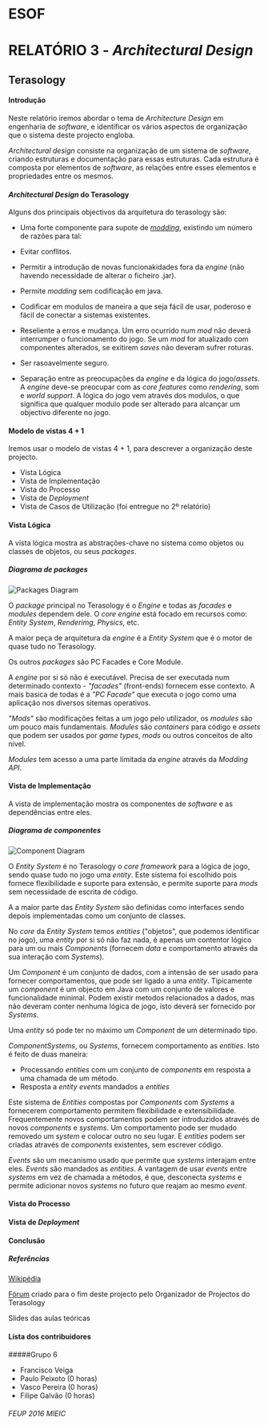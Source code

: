 # ESOF
# RELATÓRIO 3 - *Architectural Design*
## Terasology

#### Introdução

Neste relatório iremos abordar o tema de *Architecture Design* em engenharia de *software*, e identificar
os vários aspectos de organização que o sistema deste projecto engloba.

*Architectural design* consiste na organização de um sistema de *software*, criando estruturas e documentação
para essas estruturas. Cada estrutura é composta por elementos de *software*, as relações entre esses elementos e 
propriedades entre os mesmos.

#### *Architectural Design* do Terasology

Alguns dos principais objectivos da arquitetura do terasology são:
* Uma forte componente para supote de [*modding*](https://en.wikipedia.org/wiki/Mod_(video_gaming)), existindo um número de
razões para tal:
 * Evitar conflitos.
 * Permitir a introdução de novas funcionakidades fora da *engine* (não havendo necessidade de alterar o ficheiro .jar).
 * Permite *modding* sem codificação em java.
 * Codificar em modulos de maneira a que seja fácil de usar, poderoso e fácil de conectar a sistemas existentes.
 * Reseliente a erros e mudança. Um erro ocurrido num *mod* não deverá interrumper o funcionamento do jogo. Se um *mod*
 for atualizado com componentes alterados, se exitirem *saves* não deveram sufrer roturas.
 * Ser rasoavelmente seguro.
 
* Separação entre as preocupações da *engine* e da lógica do jogo/*assets*. A *engine* deve-se preocupar com as *core features* 
como *rendering*, som e *world support*. A lógica do jogo vem através dos modulos, o que significa que qualquer modulo pode ser 
alterado para alcançar um objectivo diferente no jogo.

#### Modelo de vistas 4 + 1

Iremos usar o modelo de vistas 4 + 1, para descrever a organização deste projecto.

* Vista Lógica
* Vista de Implementação
* Vista do Processo
* Vista de *Deployment*
* Vista de Casos de Utilização (foi entregue no 2º relatório)

#### Vista Lógica
A vista lógica mostra as abstrações-chave no sistema como
objetos ou classes de objetos, ou seus *packages*.
##### Diagrama de *packages*
![Packages Diagram](https://github.com/frankpunx/Terasology/blob/master/ESOF-docs/packages.PNG)

O *package* principal no Terasology é o *Engine* e todas as *facades* e *modules* dependem dele.
O *core engine* está focado em recursos como: *Entity System*, *Renderimg*, *Physics*, etc.

A maior peça de arquitetura da *engine* é a *Entity System* que é o motor de quase tudo no Terasology.

Os outros *packages* são PC Facades e Core Module.

A *engine* por si só não é executável. Precisa de ser executada num determinado contexto - *"facades"* (front-ends) fornecem 
esse contexto. A mais basica de todas é a *"PC Facade"* que executa o jogo como uma aplicação nos diversos sitemas operativos.

*"Mods"* são modificações feitas a um jogo pelo utilizador, os *modules* são um pouco mais fundamentais. *Modules* são
*containers* para código e *assets* que podem ser usados por *game types*, *mods* ou outros conceitos de alto nível.

*Modules* tem acesso a uma parte limitada da *engine* através da *Modding API*. 

#### Vista de Implementação
A vista de implementação mostra os componentes de *software* e as dependências entre eles.
##### Diagrama de componentes
![Component Diagram](https://github.com/frankpunx/Terasology/blob/master/ESOF-docs/vista_implementacao.PNG)

O *Entity System* é no Terasology o *core framework* para a lógica de jogo, sendo quase tudo no jogo uma *entity*.
Este sistema foi escolhido pois fornece flexibilidade e suporte para extensão, e permite suporte para *mods* sem necessidade
de escrita de código.

A a maior parte das *Entity System* são definidas como interfaces sendo depois implementadas como um conjunto de classes.

No *core* da *Entity System* temos *entities* ("objetos", que podemos identificar no jogo), uma *entity* por si só não faz nada,
é apenas um contentor lógico para um ou mais *Components* (fornecem *data* e comportamento através da sua interação com *Systems*).

Um *Component* é um conjunto de dados, com a intensão de ser usado para fornecer comportamentos, que pode ser ligado a uma 
*entity*. Tipicamente um *component* é um objecto em Java com um conjunto de valores e funcionalidade minimal. Podem 
existir metodos relacionados a dados, mas não deveram conter nenhuma lógica de jogo, isto deverá ser fornecido por *Systems*.

Uma *entity* só pode ter no máximo um *Component* de um determinado tipo.

*ComponentSystems*, ou *Systems*, fornecem comportamento as *entities*. Isto é feito de duas maneira:
* Processando *entities* com um conjunto de *components* em resposta a uma chamada de um método.
* Resposta a *entity events* mandados a *entities*

Este sistema de *Entities* compostas por *Components* com *Systems* a fornecerem comportamento permitem flexibilidade
e extensibilidade. Frequentemente novos comportamentos podem ser introduzidos através de novos *components* e *systems*.
Um comportamento pode ser mudado removedo um *system* e colocar outro no seu lugar. E *entities* podem ser criadas através 
de *components* existentes, sem escrever código.

*Events* são um mecanismo usado que permite que *systems* interajam entre eles. *Events* são mandados as *entities*.
A vantagem de usar *events* entre *systems* em vez de chamada a métodos, é que, desconecta *systems* e permite adicionar novos *systems* no futuro que reajam 
ao mesmo *event*.

#### Vista do Processo

#### Vista de *Deployment*

#### Conclusão





##### Referências
[Wikipédia](https://en.wikipedia.org/wiki/4%2B1_architectural_view_model)

[Fórum](http://forum.terasology.org/threads/development-methodology-and-hi-students-from-porto.1387/)
 criado para o fim deste projecto pelo Organizador de Projectos do Terasology

Slides das aulas teóricas

#### Lista dos contribuidores 

#####Grupo 6
* Francisco Veiga
* Paulo Peixoto (0 horas)
* Vasco Pereira (0 horas)
* Filipe Galvão (0 horas)

###### FEUP 2016 MIEIC
